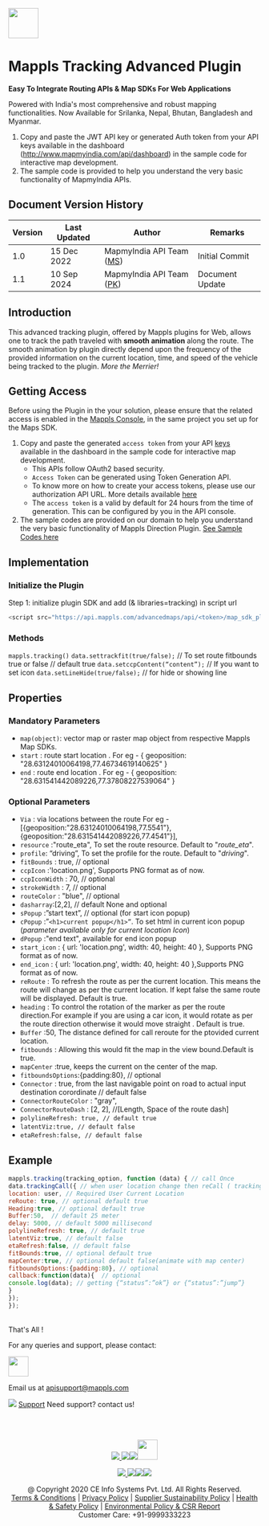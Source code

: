 [<img src="https://about.mappls.com/images/mappls-b-logo.svg" height="60"/> </p>](https://www.mapmyindia.com/api)


# Mappls Tracking Advanced Plugin 

**Easy To Integrate Routing APIs & Map SDKs For Web Applications**

Powered with India's most comprehensive and robust mapping functionalities. Now Available for Srilanka, Nepal, Bhutan, Bangladesh and Myanmar.

1. Copy and paste the JWT API key or generated Auth token from your API keys available in the dashboard (http://www.mapmyindia.com/api/dashboard) in the sample code for interactive map development.
2. The sample code is provided to help you understand the very basic functionality of MapmyIndia APIs.

## Document Version History

| Version | Last Updated  | Author                                                        |Remarks
| ------- | ------------- | ------------------------------------------------------------- |-------------- |
| 1.0  | 15 Dec 2022 | MapmyIndia API Team ([MS](https://github.com/mamtasharma117)) | Initial Commit
| 1.1  | 10 Sep 2024 | MapmyIndia API Team ([PK](https://github.com/prabhjot729)) | Document Update

## Introduction

This advanced tracking plugin, offered by Mappls plugins for Web, allows one to track the path traveled with **smooth animation** along the route. The smooth animation by plugin directly depend upon the frequency of the provided information on the current location, time, and speed of the vehicle being tracked to the plugin. _More the Merrier!_


## Getting Access

Before using the Plugin in the your solution, please ensure that the related access is enabled in the [Mappls Console](https://apis.mappls.com/console/), in the same project you set up for the Maps SDK.

1. Copy and paste the generated `access token` from your API [keys](https://apis.mappls.com/console/) available in the dashboard in the sample code for interactive map development.
    - This APIs follow OAuth2 based security.
    - `Access Token` can be generated using Token Generation API.
    - To know more on how to create your access tokens, please use our authorization API URL. More details available [here](https://about.mappls.com/api/advanced-maps/doc/authentication-api.php)
    - The `access token` is a valid by default for 24 hours from the time of generation. This can be configured by you in the API console.
2. The sample codes are provided on our domain to help you understand the very basic functionality of Mappls Direction Plugin. [See Sample Codes here](https://about.mappls.com/api/web-sdk/vector-plugin-example/Direction/mappls-tracking-direction-plugin)

## Implementation


### Initialize the Plugin

 Step 1: initialize plugin SDK and add (& libraries=tracking) in script url

```js 
<script src="https://api.mappls.com/advancedmaps/api/<token>/map_sdk_plugins?v=3.0&libraries=tracking"></script> 
```



### Methods

`mappls.tracking()`
`data.settrackfit(true/false);` // To set route fitbounds true or false  // default true
`data.setccpContent(“content”);` // If you want to set icon
`data.setLineHide(true/false);` // for hide or showing line

## Properties

### Mandatory Parameters

  - `map(object)`: vector map or raster map object from respective Mappls Map SDKs.
  - `start` : route start location . For eg -  { geoposition: "28.63124010064198,77.46734619140625" }
  - `end` : route end location . For eg -   { geoposition: "28.631541442089226,77.37808227539064" }

### Optional Parameters

- `Via` : via locations between the route
For eg - [{geoposition:"28.63124010064198,77.5541"},{geoposition:"28.631541442089226,77.4541"}],
- `resource` :"route_eta", To set the route resource. Default to "_route_eta_". 
-	`profile`: “driving”, To set the profile for the route. Default to "_driving_".
- `fitBounds` : true,  // optional
- `ccpIcon` :'location.png',  Supports PNG format as of now.
- `ccpIconWidth` : 70, // optional
- `strokeWidth` : 7, // optional
- `routeColor` : "blue", // optional 
- `dasharray`:[2,2], // default None and optional 
- `sPopup` :”start text”, // optional (for start icon popup)
- `cPopup` :”`<h1>current popup</h1>”`. To set html in current icon popup (_parameter available only for current location Icon_)
- `dPopup` :"end text", available for end icon popup
- `start_icon` : {   url: 'location.png',
                        width: 40, 
                        height: 40 
                    }, Supports PNG format as of now.
- `end_icon` : { url: 'location.png',
                 width: 40, 
                 height: 40 
                    },Supports PNG format as of now.
- `reRoute` : To refresh the route as per the current location. This means the route will change as per the current location. If kept false the same route will be displayed. Default is true.
- `heading` : To control the rotation of the marker as per the route direction.For example if you are using a car icon, it would rotate as per the route direction otherwise it would move straight . Default is true.
- `Buffer` :50,  The distance defined for call reroute for the ptovided current location. 
- `fitbounds` : Allowing this would fit the map in the view bound.Default is true.
- `mapCenter` :true, keeps the current on the center of the map.
- `fitboundsOptions`:{padding:80}, // optional
- `Connector` : true, from the last navigable point on road to actual input destination corordinate // default false
- `ConnectorRouteColor` : "gray",
- `ConnectorRouteDash` : [2, 2], //[Length, Space of the route dash]
- `polylineRefresh: true, // default true`
- `latentViz:true, // default false`
- `etaRefresh:false, // default false`


## Example


 ```js
 mappls.tracking(tracking_option, function (data) { // call Once 
data.trackingCall({ // when user location change then reCall ( trackingCall() )
location: user, // Required User Current Location
reRoute: true, // optional default true
Heading:true, // optional default true
Buffer:50,  // default 25 meter
delay: 5000, // default 5000 millisecond
polylineRefresh: true, // default true
latentViz:true, // default false
etaRefresh:false, // default false
fitBounds:true, // optional default true
mapCenter:true, // optional default false(animate with map center) 
fitboundsOptions:{padding:80}, // optional
callback:function(data){  // optional
console.log(data); // getting {“status”:”ok”} or {“status”:”jump”}
}
});
});
 ```


<br>
That's All !

For any queries and support, please contact:


[<img src="https://about.mappls.com/images/mappls-logo.svg" height="40"/> </p>](https://about.mappls.com/api/)
Email us at [apisupport@mappls.com](mailto:apisupport@mappls.com)

![](https://www.mapmyindia.com/api/img/icons/support.png)
[Support](https://www.mapmyindia.com/api/index.php#f_cont)
Need support? contact us!

<br></br>

[<p align="center"> <img src="https://www.mapmyindia.com/api/img/icons/stack-overflow.png"/> ](https://stackoverflow.com/questions/tagged/mapmyindia-api)[![](https://www.mapmyindia.com/api/img/icons/blog.png)](http://www.mapmyindia.com/blog/)[![](https://www.mapmyindia.com/api/img/icons/gethub.png)](https://github.com/MapmyIndia)[<img src="https://mmi-api-team.s3.ap-south-1.amazonaws.com/API-Team/npm-logo.one-third%5B1%5D.png" height="40"/> </p>](https://www.npmjs.com/org/mapmyindia)

[<p align="center"> <img src="https://www.mapmyindia.com/june-newsletter/icon4.png"/> ](https://www.facebook.com/MapmyIndia)[![](https://www.mapmyindia.com/june-newsletter/icon2.png)](https://twitter.com/MapmyIndia)[![](https://www.mapmyindia.com/newsletter/2017/aug/llinkedin.png)](https://www.linkedin.com/company/mapmyindia)[![](https://www.mapmyindia.com/june-newsletter/icon3.png)](https://www.youtube.com/user/MapmyIndia/)

<div align="center">@ Copyright 2020 CE Info Systems Pvt. Ltd. All Rights Reserved.</div>

<div align="center"> <a href="https://www.mapmyindia.com/api/terms-&-conditions">Terms & Conditions</a> | <a href="https://www.mapmyindia.com/about/privacy-policy">Privacy Policy</a> | <a href="https://www.mapmyindia.com/pdf/mapmyIndia-sustainability-policy-healt-labour-rules-supplir-sustainability.pdf">Supplier Sustainability Policy</a> | <a href="https://www.mapmyindia.com/pdf/Health-Safety-Management.pdf">Health & Safety Policy</a> | <a href="https://www.mapmyindia.com/pdf/Environment-Sustainability-Policy-CSR-Report.pdf">Environmental Policy & CSR Report</a>

<div align="center">Customer Care: +91-9999333223</div>
